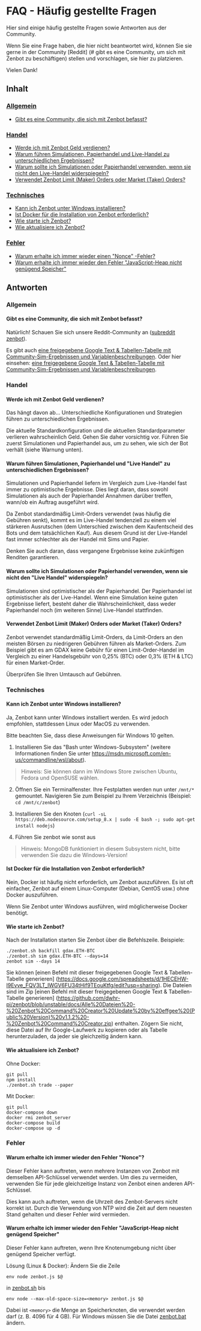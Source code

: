 # FAQ - Häufig gestellte Fragen

Hier sind einige häufig gestellte Fragen sowie Antworten aus der Community.

Wenn Sie eine Frage haben, die hier nicht beantwortet wird, können Sie sie gerne in der Community [Reddit] (# gibt es eine Community, um sich mit Zenbot zu beschäftigen) stellen und vorschlagen, sie hier zu platzieren.

Vielen Dank!



## Inhalt

### [Allgemein](#Allgemein-1)
* [Gibt es eine Community, die sich mit Zenbot befasst?](#Gibt-es-eine-Community-die-sich-mit-Zenbot-befasst)

### [Handel](#Handel-1)
* [Werde ich mit Zenbot Geld verdienen?](#Werde-ich-mit-Zenbot-Geld-verdienen)
* [Warum führen Simulationen, Papierhandel und Live-Handel zu unterschiedlichen Ergebnissen?](#Warum-führen-Simulationen-Papierhandel-und-Live-Handel-zu-unterschiedlichen-Ergebnissen)
* [Warum sollte ich Simulationen oder Papierhandel verwenden, wenn sie nicht den Live-Handel widerspiegeln?](#Warum-sollte-ich-Simulationen-oder-Papierhandel-verwenden-wenn-sie-nicht-den-Live-Handel-widerspiegeln)
* [Verwendet Zenbot Limit (Maker) Orders oder Market (Taker) Orders?](#Verwendet-Zenbot-Limit-Maker-Orders-oder-Market-Taker-Orders)

### [Technisches](#Technisches-1)
* [Kann ich Zenbot unter Windows installieren?](#Kann-ich-Zenbot-unter-Windows-installieren)
* [Ist Docker für die Installation von Zenbot erforderlich?](#Ist-Docker-für-die-Installation-von-Zenbot-erforderlich)
* [Wie starte ich Zenbot?](#Wie-starte-ich-Zenbot)
* [Wie aktualisiere ich Zenbot?](#Wie-aktualisiere-ich-Zenbot)

### [Fehler](#Fehler-1)
* [Warum erhalte ich immer wieder einen "Nonce" -Fehler?](#Warum-erhalte-ich-immer-wieder-den-Fehler-nonce)
* [Warum erhalte ich immer wieder den Fehler "JavaScript-Heap nicht genügend Speicher"](#Warum-erhalte-ich-immer-wieder-den-Fehler-JavaScript-Heap-nicht-genügend-Speicher)


## Antworten

### Allgemein

#### Gibt es eine Community, die sich mit Zenbot befasst?

Natürlich! Schauen Sie sich unsere Reddit-Community an ([subreddit zenbot](https://reddit.com/r/zenbot)).

Es gibt auch [eine freigegebene Google Text & Tabellen-Tabelle mit Community-Sim-Ergebnissen und Variablenbeschreibungen](https://docs.google.com/spreadsheets/d/1WjFKRUY4KpkdIJiA3RVvKqiyNkMe9xtgLSfYESFXk1g/edit#gid=70204991).
Oder hier einsehen: [eine freigegebene Google Text & Tabellen-Tabelle mit Community-Sim-Ergebnissen und Variablenbeschreibungen](https://github.com/dwhr-pi/zenbot/blob/unstable/docs/ZenBot%20Simulations%20-%20Variables.zip).



### Handel

#### Werde ich mit Zenbot Geld verdienen?

Das hängt davon ab… Unterschiedliche Konfigurationen und Strategien führen zu unterschiedlichen Ergebnissen.

Die aktuelle Standardkonfiguration und die aktuellen Standardparameter verlieren wahrscheinlich Geld. Gehen Sie daher vorsichtig vor. Führen Sie zuerst Simulationen und Papierhandel aus, um zu sehen, wie sich der Bot verhält (siehe Warnung unten).


#### Warum führen Simulationen, Papierhandel und "Live Handel" zu unterschiedlichen Ergebnissen?

Simulationen und Papierhandel liefern im Vergleich zum Live-Handel fast immer zu optimistische Ergebnisse. Dies liegt daran, dass sowohl Simulationen als auch der Papierhandel Annahmen darüber treffen, wann/ob ein Auftrag ausgeführt wird.

Da Zenbot standardmäßig Limit-Orders verwendet (was häufig die Gebühren senkt), kommt es im Live-Handel tendenziell zu einem viel stärkeren Ausrutschen (dem Unterschied zwischen dem Kaufentscheid des Bots und dem tatsächlichen Kauf). Aus diesem Grund ist der Live-Handel fast immer schlechter als der Handel mit Sims und Papier.

Denken Sie auch daran, dass vergangene Ergebnisse keine zukünftigen Renditen garantieren.


#### Warum sollte ich Simulationen oder Papierhandel verwenden, wenn sie nicht den "Live Handel" widerspiegeln?

Simulationen sind optimistischer als der Papierhandel.
Der Papierhandel ist optimistischer als der Live-Handel.
Wenn eine Simulation keine guten Ergebnisse liefert, besteht daher die Wahrscheinlichkeit, dass weder Papierhandel noch (im weiteren Sinne) Live-Handel stattfinden.


#### Verwendet Zenbot Limit (Maker) Orders oder Market (Taker) Orders?

Zenbot verwendet standardmäßig Limit-Orders, da Limit-Orders an den meisten Börsen zu niedrigeren Gebühren führen als Market-Orders. Zum Beispiel gibt es am GDAX keine Gebühr für einen Limit-Order-Handel im Vergleich zu einer Handelsgebühr von 0,25% (BTC) oder 0,3% (ETH & LTC) für einen Market-Order.

Überprüfen Sie Ihren Umtausch auf Gebühren.


### Technisches

#### Kann ich Zenbot unter Windows installieren?

Ja, Zenbot kann unter Windows installiert werden. Es wird jedoch empfohlen, stattdessen Linux oder MacOS zu verwenden.

Bitte beachten Sie, dass diese Anweisungen für Windows 10 gelten.

1. Installieren Sie das "Bash unter Windows-Subsystem" (weitere Informationen finden Sie unter https://msdn.microsoft.com/en-us/commandline/wsl/about).

> Hinweis: Sie können dann im Windows Store zwischen Ubuntu, Fedora und OpenSUSE wählen.

2. Öffnen Sie ein Terminalfenster. Ihre Festplatten werden nun unter `/mnt/*` gemountet. Navigieren Sie zum Beispiel zu Ihrem Verzeichnis (Beispiel: `cd /mnt/c/zenbot`)

3. Installieren Sie den Knoten (`curl -sL https://deb.nodesource.com/setup_8.x | sudo -E bash -; sudo apt-get install nodejs`)

4. Führen Sie zenbot wie sonst aus

> Hinweis: MongoDB funktioniert in diesem Subsystem nicht, bitte verwenden Sie dazu die Windows-Version!


#### Ist Docker für die Installation von Zenbot erforderlich?

Nein, Docker ist häufig nicht erforderlich, um Zenbot auszuführen. Es ist oft einfacher, Zenbot auf einem Linux-Computer (Debian, CentOS usw.) ohne Docker auszuführen.

Wenn Sie Zenbot unter Windows ausführen, wird möglicherweise Docker benötigt.


#### Wie starte ich Zenbot?

Nach der Installation starten Sie Zenbot über die Befehlszeile.
Beispiele:
```
./zenbot.sh backfill gdax.ETH-BTC
./zenbot.sh sim gdax.ETH-BTC --days=14
zenbot sim --days 14
```

Sie können [einen Befehl mit dieser freigegebenen Google Text & Tabellen-Tabelle generieren] (https://docs.google.com/spreadsheets/d/1HECEHW-I9Evve_FQV3LT_IWGV6FU34tHif9TEouKtfg/edit?usp=sharing).
Die Dateien sind im Zip [einen Befehl mit dieser freigegebenen Google Text & Tabellen-Tabelle generieren] (https://github.com/dwhr-pi/zenbot/blob/unstable/docs/Alle%20Dateien%20-%20Zenbot%20Command%20Creator%20Update%20by%20effgee%20(Public%20Version)%20v1.1.2%20-%20Zenbot%20Command%20Creator.zip) enthalten.
Zögern Sie nicht, diese Datei auf Ihr Google-Laufwerk zu kopieren oder als Tabelle herunterzuladen, da jeder sie gleichzeitig ändern kann.


#### Wie aktualisiere ich Zenbot?

Ohne Docker:
```
git pull
npm install
./zenbot.sh trade --paper
```

Mit Docker:
```
git pull
docker-compose down
docker rmi zenbot_server
docker-compose build
docker-compose up -d
```



### Fehler

#### Warum erhalte ich immer wieder den Fehler "Nonce"?

Dieser Fehler kann auftreten, wenn mehrere Instanzen von Zenbot mit demselben API-Schlüssel verwendet werden. Um dies zu vermeiden, verwenden Sie für jede gleichzeitige Instanz von Zenbot einen anderen API-Schlüssel.

Dies kann auch auftreten, wenn die Uhrzeit des Zenbot-Servers nicht korrekt ist. Durch die Verwendung von NTP wird die Zeit auf dem neuesten Stand gehalten und dieser Fehler wird vermieden.



#### Warum erhalte ich immer wieder den Fehler "JavaScript-Heap nicht genügend Speicher"

Dieser Fehler kann auftreten, wenn Ihre Knotenumgebung nicht über genügend Speicher verfügt.

Lösung (Linux & Docker): Ändern Sie die Zeile

`env node zenbot.js $@`

in [zenbot.sh](../zenbot.sh) bis

`env node --max-old-space-size=<memory> zenbot.js $@`

 Dabei ist `<memory>` die Menge an Speicherknoten, die verwendet werden darf (z. B. 4096 für 4 GB). Für Windows müssen Sie die Datei [zenbot.bat](../zenbot.bat) ändern.
